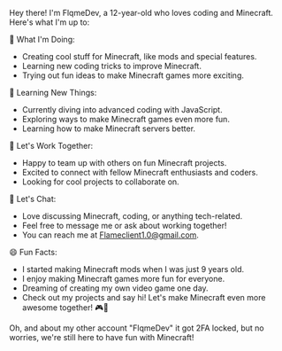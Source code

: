 Hey there! I'm FlqmeDev, a 12-year-old who loves coding and Minecraft. Here's what I'm up to:

🚀 What I'm Doing:
- Creating cool stuff for Minecraft, like mods and special features.
- Learning new coding tricks to improve Minecraft.
- Trying out fun ideas to make Minecraft games more exciting.

🌱 Learning New Things:
- Currently diving into advanced coding with JavaScript.
- Exploring ways to make Minecraft games even more fun.
- Learning how to make Minecraft servers better.

👯 Let's Work Together:
- Happy to team up with others on fun Minecraft projects.
- Excited to connect with fellow Minecraft enthusiasts and coders.
- Looking for cool projects to collaborate on.

💬 Let's Chat:
- Love discussing Minecraft, coding, or anything tech-related.
- Feel free to message me or ask about working together!
- You can reach me at Flameclient1.0@gmail.com.

😄 Fun Facts:
- I started making Minecraft mods when I was just 9 years old.
- I enjoy making Minecraft games more fun for everyone.
- Dreaming of creating my own video game one day.
- Check out my projects and say hi! Let's make Minecraft even more awesome together! 🎮🚀

Oh, and about my other account "FlqmeDev" it got 2FA locked, but no worries, we're still here to have fun with Minecraft!
